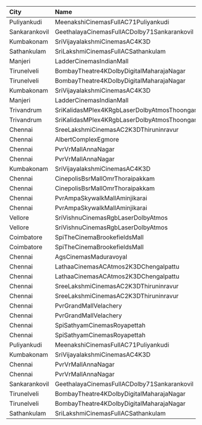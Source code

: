 | City          | Name                                                     |  Time | Type        | Price | Capacity | Booked |
| :------------ | :------------------------------------------------------- | ----: | :---------- | ----: | -------: | -----: |
| Puliyankudi   | MeenakshiCinemasFullAC71Puliyankudi                      | 11:00 | FirstClass  |  110₹ |      244 |     24 |
| Sankarankovil | GeethalayaCinemasFullACDolby71Sankarankovil              | 11:00 | FirstClass  |  120₹ |      374 |     23 |
| Kumbakonam    | SriVijayalakshmiCinemasAC4K3D                            | 11:15 | FirstClass  |  120₹ |      414 |    414 |
| Sathankulam   | SriLakshmiCinemasFullACSathankulam                       | 11:15 | FirstClass  |  120₹ |      200 |     22 |
| Manjeri       | LadderCinemasIndianMall                                  | 11:30 | Executive   |  150₹ |       74 |     36 |
| Tirunelveli   | BombayTheatre4KDolbyDigitalMaharajaNagar                 | 11:30 | Balcony     |  150₹ |      163 |     50 |
| Tirunelveli   | BombayTheatre4KDolbyDigitalMaharajaNagar                 | 11:30 | FirstClass  |  130₹ |      213 |     51 |
| Kumbakonam    | SriVijayalakshmiCinemasAC4K3D                            | 14:15 | FirstClass  |  120₹ |      414 |    414 |
| Manjeri       | LadderCinemasIndianMall                                  | 14:15 | Executive   |  150₹ |       74 |     36 |
| Trivandrum    | SriKalidasMPlex4KRgbLaserDolbyAtmosThoongamparaKattakada | 14:30 | DiamondSofa |  200₹ |        4 |      2 |
| Trivandrum    | SriKalidasMPlex4KRgbLaserDolbyAtmosThoongamparaKattakada | 14:30 | Gold        |  150₹ |      170 |     84 |
| Chennai       | SreeLakshmiCinemasAC2K3DThiruninravur                    | 14:45 | FirstClass  |  100₹ |      414 |     12 |
| Chennai       | AlbertComplexEgmore                                      | 15:00 | FirstClass  |   95₹ |      158 |     46 |
| Chennai       | PvrVrMallAnnaNagar                                       | 15:35 | Classic     |   60₹ |       34 |     34 |
| Chennai       | PvrVrMallAnnaNagar                                       | 15:35 | Prime       |  191₹ |      142 |     83 |
| Kumbakonam    | SriVijayalakshmiCinemasAC4K3D                            | 18:15 | FirstClass  |  120₹ |      414 |    414 |
| Chennai       | CinepolisBsrMallOmrThoraipakkam                          | 18:35 | Normal      |   60₹ |       17 |     14 |
| Chennai       | CinepolisBsrMallOmrThoraipakkam                          | 18:35 | Executive   |  153₹ |      158 |     41 |
| Chennai       | PvrAmpaSkywalkMallAminjikarai                            | 18:40 | Classic     |   60₹ |       32 |     32 |
| Chennai       | PvrAmpaSkywalkMallAminjikarai                            | 18:40 | Prime       |  191₹ |      178 |     19 |
| Vellore       | SriVishnuCinemasRgbLaserDolbyAtmos                       | 18:45 | Box         |  130₹ |       18 |     18 |
| Vellore       | SriVishnuCinemasRgbLaserDolbyAtmos                       | 18:45 | Gold        |  110₹ |      247 |     19 |
| Coimbatore    | SpiTheCinemaBrookefieldsMall                             | 19:10 | Elite       |  191₹ |      174 |     57 |
| Coimbatore    | SpiTheCinemaBrookefieldsMall                             | 19:10 | Budget      |   60₹ |       20 |      5 |
| Chennai       | AgsCinemasMaduravoyal                                    | 19:35 | Diamond     |  150₹ |      205 |      3 |
| Chennai       | LathaaCinemasACAtmos2K3DChengalpattu                     | 21:15 | Boxa        |  150₹ |       45 |     45 |
| Chennai       | LathaaCinemasACAtmos2K3DChengalpattu                     | 21:15 | First       |  120₹ |      381 |     81 |
| Chennai       | SreeLakshmiCinemasAC2K3DThiruninravur                    | 21:45 | Balcony     |  110₹ |      158 |    158 |
| Chennai       | SreeLakshmiCinemasAC2K3DThiruninravur                    | 21:45 | FirstClass  |  100₹ |      414 |     12 |
| Chennai       | PvrGrandMallVelachery                                    | 21:50 | Classic     |   60₹ |       32 |     32 |
| Chennai       | PvrGrandMallVelachery                                    | 21:50 | Prime       |  191₹ |      227 |     47 |
| Chennai       | SpiSathyamCinemasRoyapettah                              | 22:00 | Elite       |  191₹ |      102 |     39 |
| Chennai       | SpiSathyamCinemasRoyapettah                              | 22:00 | Budget      |   60₹ |       12 |     12 |
| Puliyankudi   | MeenakshiCinemasFullAC71Puliyankudi                      | 22:00 | FirstClass  |  110₹ |      244 |     24 |
| Kumbakonam    | SriVijayalakshmiCinemasAC4K3D                            | 22:00 | FirstClass  |  120₹ |      414 |    414 |
| Chennai       | PvrVrMallAnnaNagar                                       | 22:20 | Classic     |   60₹ |       30 |     14 |
| Chennai       | PvrVrMallAnnaNagar                                       | 22:20 | Prime       |  191₹ |      158 |     63 |
| Sankarankovil | GeethalayaCinemasFullACDolby71Sankarankovil              | 22:30 | FirstClass  |  120₹ |      374 |     30 |
| Tirunelveli   | BombayTheatre4KDolbyDigitalMaharajaNagar                 | 22:30 | Balcony     |  150₹ |      163 |     50 |
| Tirunelveli   | BombayTheatre4KDolbyDigitalMaharajaNagar                 | 22:30 | FirstClass  |  130₹ |      213 |     51 |
| Sathankulam   | SriLakshmiCinemasFullACSathankulam                       | 22:30 | FirstClass  |  120₹ |      200 |     22 |